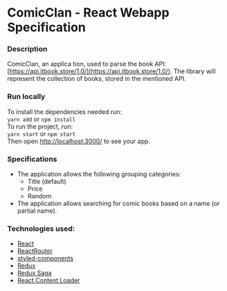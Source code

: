 # ComicClan - React Webapp Specification

### Description

ComicClan, an applica tion, used to parse the book API: [https://api.itbook.store/1.0/](https://api.itbook.store/1.0/). The library will represent the collection of books, stored in the mentioned API.

### Run locally

To install the dependencies needed run:<br>
`yarn add` or `npm install`<br>
To run the project, run:<br>
`yarn start` or `npm start`<br>
Then open [http://localhost:3000/](http://localhost:3000/) to see your app.

### Specifications

- The application allows the following grouping categories:
  - Title (default)
  - Price
  - Random
- The application allows searching for comic books based on a name (or partial name).

### Technologies used:

- [React](https://reactjs.org/)
- [ReactRouter](https://reacttraining.com/react-router/web/guides/quick-start)
- [styled-components](https://www.styled-components.com/)
- [Redux](https://redux.js.org/)
- [Redux Saga](https://redux-saga.js.org/)
- [React Content Loader](https://github.com/danilowoz/react-content-loader)
